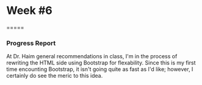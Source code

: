 # Week #6
=====

### **Progress Report**
At Dr. Haim general recommendations in class, I'm in the process of rewriting
the HTML side using Bootstrap for flexability.  Since this is my first time
encounting Bootstrap, it isn't going quite as fast as I'd like; however, I
certainly do see the meric to this idea.
